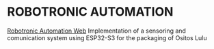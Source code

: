 # ROBOTRONIC AUTOMATION
[Robotronic Automation Web](https://tamala24.github.io/ROBOTRONIC_WEB/)
Implementation of a sensoring and comunication system using ESP32-S3 for the packaging of Ositos Lulu
